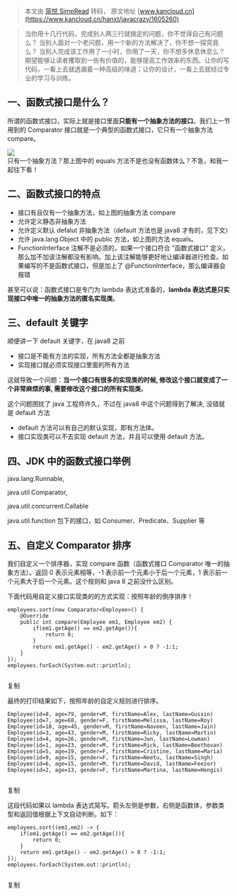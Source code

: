 > 本文由 [简悦 SimpRead](http://ksria.com/simpread/) 转码， 原文地址 [www.kancloud.cn](https://www.kancloud.cn/hanxt/javacrazy/1605260)

> 当你用十几行代码，完成别人两三行就搞定的问题，你不觉得自己有问题么？ 当别人面对一个老问题，用一个新的方法解决了，你不想一探究竟么？ 当别人完成该工作用了一小时，你用了一天，你不想多休息休息么？ 期望能够让读者攫取到一些有价值的，能够提高工作效率的东西。让你的写代码，一看上去就透漏着一种高级的味道；让你的设计，一看上去就经过专业的学习与训练。

一、函数式接口是什么？
-----------

所谓的函数式接口，实际上就是接口里面**只能有一个抽象方法的接口**。我们上一节用到的 Comparator 接口就是一个典型的函数式接口，它只有一个抽象方法 compare。

![](https://img.kancloud.cn/25/5a/255a09bf972908b2366e7e93e88eefcb_1131x506.png)  
只有一个抽象方法？那上图中的 equals 方法不是也没有函数体么？不急，和我一起往下看！

二、函数式接口的特点
----------

*   接口有且仅有一个抽象方法，如上图的抽象方法 compare
*   允许定义静态非抽象方法
*   允许定义默认 defalut 非抽象方法（default 方法也是 java8 才有的，见下文）
*   允许 java.lang.Object 中的 public 方法，如上图的方法 equals。
*   FunctionInterface 注解不是必须的，如果一个接口符合 "函数式接口" 定义，那么加不加该注解都没有影响。加上该注解能够更好地让编译器进行检查。如果编写的不是函数式接口，但是加上了 @FunctionInterface，那么编译器会报错

甚至可以说：函数式接口是专门为 lambda 表达式准备的，**lambda 表达式是只实现接口中唯一的抽象方法的匿名实现类**。

三、default 关键字
-------------

顺便讲一下 default 关键字，在 java8 之前

*   接口是不能有方法的实现，所有方法全都是抽象方法
*   实现接口就必须实现接口里面的所有方法

这就导致一个问题：**当一个接口有很多的实现类的时候, 修改这个接口就变成了一个非常麻烦的事, 需要修改这个接口的所有实现类**。

这个问题困扰了 java 工程师许久，不过在 java8 中这个问题得到了解决, 没错就是 default 方法

*   default 方法可以有自己的默认实现，即有方法体。
*   接口实现类可以不去实现 default 方法，并且可以使用 default 方法。

四、JDK 中的函数式接口举例
---------------

java.lang.Runnable,

java.util.Comparator,

java.util.concurrent.Callable

java.util.function 包下的接口，如 Consumer、Predicate、Supplier 等

五、自定义 Comparator 排序
-------------------

我们自定义一个排序器，实现 compare 函数（函数式接口 Comparator 唯一的抽象方法）。返回 0 表示元素相等，-1 表示前一个元素小于后一个元素，1 表示前一个元素大于后一个元素。这个规则和 java 8 之前没什么区别。

下面代码用自定义接口实现类的的方式实现：按照年龄的倒序排序！

```
employees.sort(new Comparator<Employee>() {
    @Override
    public int compare(Employee em1, Employee em2) {
        if(em1.getAge() == em2.getAge()){
            return 0;
        }
        return em1.getAge() - em2.getAge() > 0 ? -1:1;
    }
});
employees.forEach(System.out::println);


```

复制

最终的打印结果如下，按照年龄的自定义规则进行排序。

```
Employee(id=8, age=79, gender=M, firstName=Alex, lastName=Gussin)
Employee(id=7, age=68, gender=F, firstName=Melissa, lastName=Roy)
Employee(id=10, age=45, gender=M, firstName=Naveen, lastName=Jain)
Employee(id=3, age=43, gender=M, firstName=Ricky, lastName=Martin)
Employee(id=4, age=26, gender=M, firstName=Jon, lastName=Lowman)
Employee(id=1, age=23, gender=M, firstName=Rick, lastName=Beethovan)
Employee(id=5, age=19, gender=F, firstName=Cristine, lastName=Maria)
Employee(id=9, age=15, gender=F, firstName=Neetu, lastName=Singh)
Employee(id=6, age=15, gender=M, firstName=David, lastName=Feezor)
Employee(id=2, age=13, gender=F, firstName=Martina, lastName=Hengis)


```

复制

这段代码如果以 lambda 表达式简写。箭头左侧是参数，右侧是函数体，参数类型和返回值根据上下文自动判断。如下：

```
employees.sort((em1,em2) -> {
    if(em1.getAge() == em2.getAge()){
        return 0;
    }
    return em1.getAge() - em2.getAge() > 0 ? -1:1;
});
employees.forEach(System.out::println);


```

复制